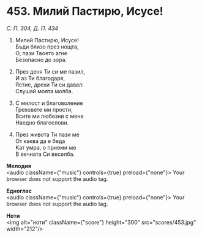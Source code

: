 # 453. Милий Пастирю, Исусе!  

*С. П. 304, Д. П. 434*  

1. Милий Пастирю, Исусе!  
Бъди близо през нощта,  
О, пази Твоето агне  
Безопасно до зора.  

2. През деня Ти си ме пазил,  
И аз Ти благодаря,  
Ястие, дрехи Ти си давал:  
Слушай моята молба.  

3. С милост и благоволение  
Греховете ми прости,  
Всите ми любезни с мене  
Наедно благослови.  

4. През живота Ти пази ме  
От каква да е беда  
Кат умра, о приеми ме  
В вечната Си веселба.  

__Мелодия__  
<audio className={"music"} controls={true} preload={"none"}><source src="mp3/453.mp3" type="audio/mpeg"/>
Your browser does not support the audio tag.
</audio>  

__Едноглас__  
<audio className={"music"} controls={true} preload={"none"}><source src="transp/453.mp3" type="audio/mpeg"/>
Your browser does not support the audio tag.
</audio>  

__Ноти__  
<img alt="ноти" className={"score"} height="300" src="scores/453.jpg" width="212"/>
